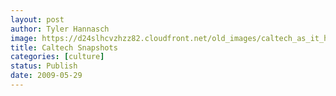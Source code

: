 ```yaml
---
layout: post
author: Tyler Hannasch
image: https://d24slhcvzhzz82.cloudfront.net/old_images/caltech_as_it_happens/6a0105349b8251970b01156facb31d970c.jpg
title: Caltech Snapshots
categories: [culture]
status: Publish
date: 2009-05-29
---
```



